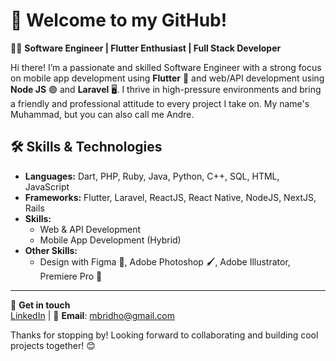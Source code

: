 # 👋 Welcome to my GitHub!

👨‍💻 **Software Engineer | Flutter Enthusiast | Full Stack Developer**

Hi there! I’m a passionate and skilled Software Engineer with a strong focus on mobile app development using **Flutter** 🚀 and web/API development using **Node JS** 🟢 and **Laravel** 🖥️. I thrive in high-pressure environments and bring a friendly and professional attitude to every project I take on. My name's Muhammad, but you can also call me Andre.

## 🛠️ Skills & Technologies
- **Languages:** Dart, PHP, Ruby, Java, Python, C++, SQL, HTML, JavaScript
- **Frameworks:** Flutter, Laravel, ReactJS, React Native, NodeJS, NextJS, Rails
- **Skills:** 
  - Web & API Development
  - Mobile App Development (Hybrid)
- **Other Skills:** 
  - Design with Figma 🎨, Adobe Photoshop 🖌️, Adobe Illustrator, Premiere Pro 🎥

---

🔗 **Get in touch**  
[LinkedIn](https://www.linkedin.com/in/mbridho/) | 📧 **Email**: mbridho@gmail.com

Thanks for stopping by! Looking forward to collaborating and building cool projects together! 😊
